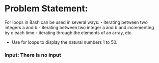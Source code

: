 # Problem Statement:

For loops in Bash can be used in several ways: - iterating between two integers a and b - iterating between two integer a and b and incrementing by c each time - iterating through the elements of an array, etc.

* Use for loops to display the natural numbers 1 to 50.

### Input: There is no input
